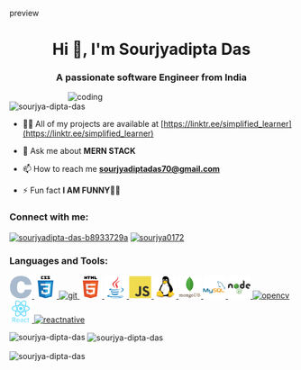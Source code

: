 

preview
<h1 align="center">Hi 👋, I'm Sourjyadipta Das</h1>
<h3 align="center">A passionate software Engineer from India</h3>
<img align="right" alt="coding"width="400 src="https://github.com/rudrabarad/Gifs">
<p align="left"> <img src="https://komarev.com/ghpvc/?username=sourjya-dipta-das&label=Profile%20views&color=0e75b6&style=flat" alt="sourjya-dipta-das" /> </p>

- 👨‍💻 All of my projects are available at [https://linktr.ee/simplified_learner](https://linktr.ee/simplified_learner)

- 💬 Ask me about **MERN STACK**

- 📫 How to reach me **sourjyadiptadas70@gmail.com**

- ⚡ Fun fact **I AM FUNNY🤣🤣**

<h3 align="left">Connect with me:</h3>
<p align="left">
<a href="https://linkedin.com/in/sourjyadipta-das-b8933729a" target="blank"><img align="center" src="https://raw.githubusercontent.com/rahuldkjain/github-profile-readme-generator/master/src/images/icons/Social/linked-in-alt.svg" alt="sourjyadipta-das-b8933729a" height="30" width="40" /></a>
<a href="https://discord.gg/sourjya0172" target="blank"><img align="center" src="https://raw.githubusercontent.com/rahuldkjain/github-profile-readme-generator/master/src/images/icons/Social/discord.svg" alt="sourjya0172" height="30" width="40" /></a>
</p>

<h3 align="left">Languages and Tools:</h3>
<p align="left"> <a href="https://www.cprogramming.com/" target="_blank" rel="noreferrer"> <img src="https://raw.githubusercontent.com/devicons/devicon/master/icons/c/c-original.svg" alt="c" width="40" height="40"/> </a> <a href="https://www.w3schools.com/css/" target="_blank" rel="noreferrer"> <img src="https://raw.githubusercontent.com/devicons/devicon/master/icons/css3/css3-original-wordmark.svg" alt="css3" width="40" height="40"/> </a> <a href="https://git-scm.com/" target="_blank" rel="noreferrer"> <img src="https://www.vectorlogo.zone/logos/git-scm/git-scm-icon.svg" alt="git" width="40" height="40"/> </a> <a href="https://www.w3.org/html/" target="_blank" rel="noreferrer"> <img src="https://raw.githubusercontent.com/devicons/devicon/master/icons/html5/html5-original-wordmark.svg" alt="html5" width="40" height="40"/> </a> <a href="https://www.java.com" target="_blank" rel="noreferrer"> <img src="https://raw.githubusercontent.com/devicons/devicon/master/icons/java/java-original.svg" alt="java" width="40" height="40"/> </a> <a href="https://developer.mozilla.org/en-US/docs/Web/JavaScript" target="_blank" rel="noreferrer"> <img src="https://raw.githubusercontent.com/devicons/devicon/master/icons/javascript/javascript-original.svg" alt="javascript" width="40" height="40"/> </a> <a href="https://www.linux.org/" target="_blank" rel="noreferrer"> <img src="https://raw.githubusercontent.com/devicons/devicon/master/icons/linux/linux-original.svg" alt="linux" width="40" height="40"/> </a> <a href="https://www.mongodb.com/" target="_blank" rel="noreferrer"> <img src="https://raw.githubusercontent.com/devicons/devicon/master/icons/mongodb/mongodb-original-wordmark.svg" alt="mongodb" width="40" height="40"/> </a> <a href="https://www.mysql.com/" target="_blank" rel="noreferrer"> <img src="https://raw.githubusercontent.com/devicons/devicon/master/icons/mysql/mysql-original-wordmark.svg" alt="mysql" width="40" height="40"/> </a> <a href="https://nodejs.org" target="_blank" rel="noreferrer"> <img src="https://raw.githubusercontent.com/devicons/devicon/master/icons/nodejs/nodejs-original-wordmark.svg" alt="nodejs" width="40" height="40"/> </a> <a href="https://opencv.org/" target="_blank" rel="noreferrer"> <img src="https://www.vectorlogo.zone/logos/opencv/opencv-icon.svg" alt="opencv" width="40" height="40"/> </a> <a href="https://reactjs.org/" target="_blank" rel="noreferrer"> <img src="https://raw.githubusercontent.com/devicons/devicon/master/icons/react/react-original-wordmark.svg" alt="react" width="40" height="40"/> </a> <a href="https://reactnative.dev/" target="_blank" rel="noreferrer"> <img src="https://reactnative.dev/img/header_logo.svg" alt="reactnative" width="40" height="40"/> </a> </p>

<p><img align="left" src="https://github-readme-stats.vercel.app/api/top-langs?username=sourjya-dipta-das&show_icons=true&locale=en&layout=compact" alt="sourjya-dipta-das" /></p>

<p>&nbsp;<img align="center" src="https://github-readme-stats.vercel.app/api?username=sourjya-dipta-das&show_icons=true&locale=en" alt="sourjya-dipta-das" /></p>

<p><img align="center" src="https://github-readme-streak-stats.herokuapp.com/?user=sourjya-dipta-das&" alt="sourjya-dipta-das" /></p>



